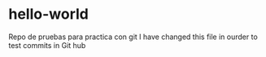 # hello-world
Repo de pruebas para practica con git
I have changed this file in ourder to test commits in Git hub
